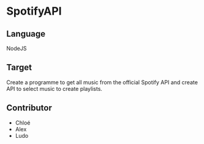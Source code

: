 # SpotifyAPI

## Language
NodeJS

## Target
Create a programme to get all music from the official Spotify API and create API to select music to create playlists.

## Contributor
- Chloé 
- Alex 
- Ludo